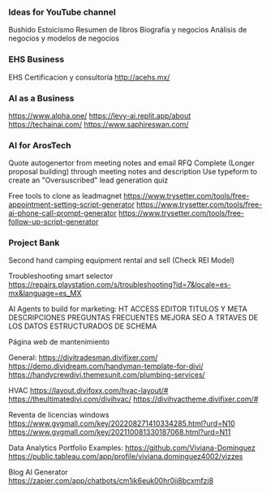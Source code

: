 




### Ideas for YouTube channel
Bushido
Estoicismo
Resumen de libros
Biografía y negocios
Análisis de negocios y modelos de negocios


### EHS Business
EHS Certificacion y consultoría
http://acehs.mx/


### AI as a Business
https://www.alpha.one/
https://levy-ai.replit.app/about
https://techainai.com/
https://www.saphireswan.com/

### AI for ArosTech
Quote autogenertor from meeting notes and email RFQ
Complete (Longer proposal building) through meeting notes and description
Use typeform to create an "Oversuscribed" lead generation quiz

Free tools to clone as leadmagnet
https://www.trysetter.com/tools/free-appointment-setting-script-generator
https://www.trysetter.com/tools/free-ai-phone-call-prompt-generator
https://www.trysetter.com/tools/free-follow-up-script-generator


### Project Bank


Second hand camping equipment rental and  sell (Check REI Model)

Troubleshooting smart selector
https://repairs.playstation.com/s/troubleshooting?id=7&locale=es-mx&language=es_MX

AI Agents to build for marketing:
HT ACCESS EDITOR
TITULOS Y META DESCRIPCIONES
PREGUNTAS FRECUENTES
MEJORA SEO A TRTAVES DE LOS DATOS ESTRUCTURADOS DE SCHEMA



Página web de mantenimiento

General:
https://divitradesman.divifixer.com/
https://demo.dividream.com/handyman-template-for-divi/
https://handycrewdivi.themesunit.com/plumbing-services/

HVAC
https://layout.divifoxx.com/hvac-layout/#
https://theultimatedivi.com/divihvac/
https://divihvactheme.divifixer.com/#

Reventa de licencias windows
https://www.gvgmall.com/key/202208271410334285.html?urd=N10
https://www.gvgmall.com/key/202110081330187068.html?urd=N11

Data Analytics Portfolio Examples:
https://github.com/Viviana-Dominguez
https://public.tableau.com/app/profile/viviana.dominguez4002/vizzes



Blog AI Generator
https://zapier.com/app/chatbots/cm1ik6euk00hr0ji8bcxmfzi8
